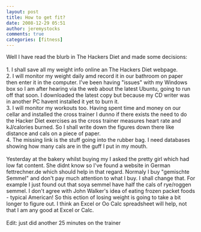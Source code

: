 ```yaml
---
layout: post
title: How to get fit?
date: 2008-12-29 05:51
author: jeremystocks
comments: true
categories: [fitness]
---
```

Well I have read the blurb in The Hackers Diet and made some decisions:<br /><br />1. I shall save all my weight info online an The Hackers Diet webpage.<br />2. I will monitor my weight daily amd record it in our bathroom on paper then enter it in the computer. I've been having "issues" with my Windows box so I am after hearing via the web about the latest Ubuntu, going to run off that soon. I downloaded the latest copy but because my CD writer was in another PC havent installed it yet to burn it.<br />3. I will monitor my workouts too. Having spent time and money on our cellar and installed the cross trainer I dunno if there exists the need to do the Hacker Diet exercises as the cross trainer measures heart rate and kJ/calories burned. So I shall write down the figures down there like distance and cals on a piece of paper.<br />4. The missing link is the stuff going into the rubber bag. I need databases showing how many cals are in the guff I put in my mouth.<br /><br />Yesterday at the bakery whilst buying my <span style="font-style:italic;"><span style="font-style:italic;"></span></span> I asked the pretty girl which had low fat content. She didnt know so I've found a website in German fettrechner.de which should help in that regard. Normaly I buy "gemischte Semmel" and don't pay much attention to what I buy. I shall change that. For example I just found out that soya semmel have half the cals of rye/roggen semmel. I don't agree with John Walker's idea of eating frozen packet foods - typical American! So this ection of losing weight is going to take a bit longer to figure out. I think an Excel or Oo Calc spreadsheet will help, not that I am any good at Excel or Calc.<br /><br />Edit: just did another 25 minutes on the trainer
